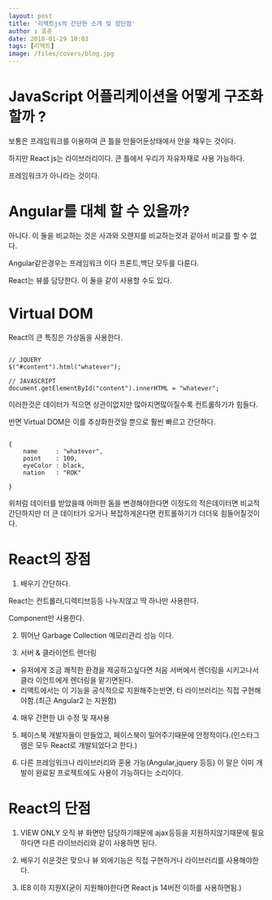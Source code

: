 ```yaml
---
layout: post
title: '리액트js의 간단한 소개 및 장단점'
author : 효준
date: 2018-01-29 10:03
tags: [리액트]
image: /files/covers/blog.jpg
---
```


# JavaScript 어플리케이션을 어떻게 구조화 할까 ?

보통은 프레임워크를 이용하여 큰 틀을 만들어둔상태에서 안을 채우는 것이다.

하지만 React js는 라이브러리이다. 큰 틀에서 우리가 자유자재로 사용 가능하다.

프레임워크가 아니라는 것이다.

# Angular를 대체 할 수 있을까?

아니다. 이 둘을 비교하는 것은 사과와 오렌지를 비교하는것과 같아서 비교를 할 수 없다.

Angular같은경우는 프레임워크 이다 프론트,백단 모두를 다룬다.

React는 뷰를 담당한다.
이 둘을 같이 사용할 수도 있다.

# Virtual DOM

React의 큰 특징은 가상돔을 사용한다.

```

// JQUERY
$("#content").html("whatever");

// JAVASCRIPT
document.getElementById("content").innerHTML = "whatever";

```

이러한것은 데이터가 적으면 상관이없지만 많아지면많아질수록 컨트롤하기가 힘들다.

반면 Virtual DOM은 이를 추상화한것일 뿐으로 훨씬 빠르고 간단하다.

```

{
    name     : "whatever",
    point    : 100,
    eyeColor : black,
    nation   : "ROK"

}

```

위처럼 데이터를 받았을때 어떠한 돔을 변경해야한다면 이정도의 적은데이터면 
비교적 간단하지만 더 큰 데이터가 오거나 복잡하게온다면 컨트롤하기가 더더욱 힘들어질것이다.

# React의 장점

1. 배우기 간단하다.

React는 컨트롤러,디렉티브등등 나누지않고 딱 하나만 사용한다.

Component만 사용한다.

2. 뛰어난 Garbage Collection 메모리관리 성능 이다.

3. 서버 & 클라이언트 렌더링 
 
 * 유저에게 조금 쾌적한 환경을 제공하고싶다면 처음 서버에서 렌더링을 시키고나서 클라    이언트에게 렌더링을 맡기면된다.
 * 리액트에서는 이 기능을 공식적으로 지원해주는반면, 타 라이브러리는 직접 구현해야함.(최근 Angular2 는 지원함)
 
4. 매우 간편한 UI 수정 및 재사용

5. 페이스북 개발자들이 만들었고, 페이스북이 밀어주기때문에 안정적이다.(인스타그램은 모두 React로 개발되었다고 한다.)

6. 다른 프레임워크나 라이브러리와 혼용 가능(Angular,jquery 등등)
 이 말은 이미 개발이 완료된 프로젝트에도 사용이 가능하다는 소리이다.
 
 
# React의 단점

1. VIEW ONLY 오직 뷰 화면만 담당하기때문에 ajax등등을 지원하지않기때문에
필요하다면 다른 라이브러리와 같이 사용하면 된다.

2. 배우기 쉬운것은 맞으나 뷰 외에기능은 직접 구현하거나 라이브러리를 사용해야한다.

3. IE8 이하 지원X(굳이 지원해야한다면 React js 14버전 이하를 사용하면됨.)

